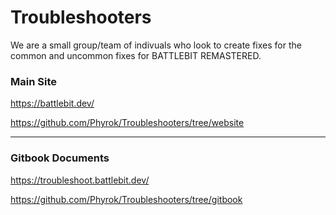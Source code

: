
# Troubleshooters

We are a small group/team of indivuals who look to create fixes for the common and uncommon fixes for BATTLEBIT REMASTERED.

### Main Site
https://battlebit.dev/

https://github.com/Phyrok/Troubleshooters/tree/website

---

### Gitbook Documents
https://troubleshoot.battlebit.dev/ 

https://github.com/Phyrok/Troubleshooters/tree/gitbook
